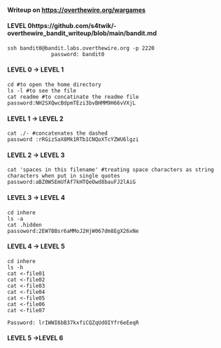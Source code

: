 #### Writeup on https://overthewire.org/wargames
#### LEVEL 0https://github.com/s4twik/-overthewire_bandit_writeup/blob/main/bandit.md
````
ssh bandit0@bandit.labs.overthewire.org -p 2220
              password: bandit0
````
#### LEVEL 0 -> LEVEL 1
````
cd #to open the home directory
ls -l #to see the file
cat readme #to concatinate the readme file
password:NH2SXQwcBdpmTEzi3bvBHMM9H66vVXjL
````
#### LEVEL 1 -> LEVEL 2
````
cat ./- #concatenates the dashed
password :rRGizSaX8Mk1RTb1CNQoXTcYZWU6lgzi
````

#### LEVEL 2 -> LEVEL 3
````
cat 'spaces in this filename' #treating space characters as string characters when put in single quotes
password:aBZ0W5EmUfAf7kHTQeOwd8bauFJ2lAiG
````
#### LEVEL 3 -> LEVEL 4
````
cd inhere
ls -a
cat .hidden
passoword:2EW7BBsr6aMMoJ2HjW067dm8EgX26xNe
````
#### LEVEL 4 -> LEVEL 5
````
cd inhere
ls -h
cat <-file01
cat <-file02
cat <-file03
cat <-file04
cat <-file05
cat <-file06
cat <-file07

Password: lrIWWI6bB37kxfiCQZqUdOIYfr6eEeqR
````
#### LEVEL 5 ->LEVEL 6
````


